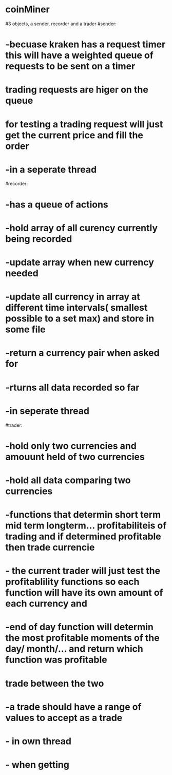 # coinMiner
#3 objects, a sender, recorder and a trader
#sender:
#   -becuase kraken has a request timer this will have a weighted queue of requests to be sent on a timer
#    trading requests are higer on the queue
#    for testing a trading request will just get the current price and fill the order
#   -in a seperate thread
#recorder:
#   -has a queue of actions
#   -hold array of all curency currently being recorded
#   -update array when new currency needed
#   -update all currency in array at different time intervals( smallest possible to a set max) and store in some file
#   -return a currency pair when asked for
#       -rturns all data recorded so far
#
#   -in seperate thread
#trader:
#   -hold only two currencies and amouunt held of two currencies
#   -hold  all data comparing two currencies
#   -functions that determin short term mid term longterm... profitabiliteis of trading and if determined profitable then trade currencie
#   - the current trader will just test the profitablility functions so each function will have its own amount of each currency and
#   -end of day function will determin the most profitable moments of the day/ month/... and return which function was profitable
#     trade between the two
#       -a trade should have a range of values to accept as a trade
#   - in own thread
#   - when getting